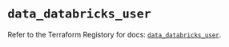 # `data_databricks_user`

Refer to the Terraform Registory for docs: [`data_databricks_user`](https://registry.terraform.io/providers/databricks/databricks/1.31.0/docs/data-sources/user).
